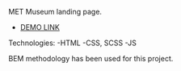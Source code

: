 MET Museum landing page.
- [DEMO LINK](https://Andrew-Skoryk.github.io/MET-landing/)

Technologies:
-HTML
-CSS, SCSS
-JS

BEM methodology has been used for this project.